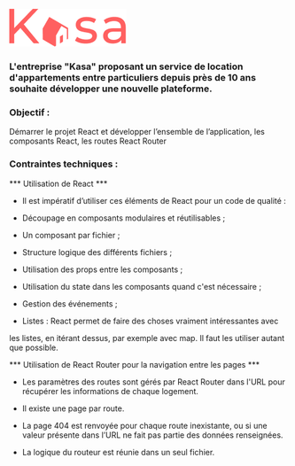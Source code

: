 ![image](src/assets/LOGO.png)
### L'entreprise "Kasa" proposant un service de location d'appartements entre particuliers depuis près de 10 ans souhaite développer une nouvelle plateforme.

### Objectif : 
Démarrer le projet React et développer l’ensemble de l’application, les composants React, les routes React Router

### Contraintes techniques :

  *** Utilisation de React ***

- Il est impératif d’utiliser ces éléments de React pour un code de qualité :
 
- Découpage en composants modulaires et réutilisables ;
 
- Un composant par fichier ;

- Structure logique des différents fichiers ;
 
- Utilisation des props entre les composants ;
 
- Utilisation du state dans les composants quand c'est nécessaire ;
 
- Gestion des événements ;
 
- Listes : React permet de faire des choses vraiment intéressantes avec
 
les listes, en itérant dessus, par exemple avec map. Il faut les utiliser
autant que possible.

  *** Utilisation de React Router pour la navigation entre les pages ***

- Les paramètres des routes sont gérés par React Router dans l'URL
pour récupérer les informations de chaque logement.

- Il existe une page par route.
 
- La page 404 est renvoyée pour chaque route inexistante, ou si une
valeur présente dans l’URL ne fait pas partie des données
renseignées.

- La logique du routeur est réunie dans un seul fichier.